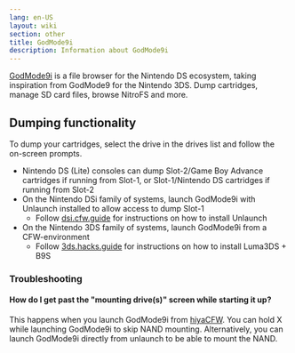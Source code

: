 ```yaml
---
lang: en-US
layout: wiki
section: other
title: GodMode9i
description: Information about GodMode9i
---
```


[GodMode9i](https://github.com/DS-Homebrew/GodMode9i) is a file browser for the Nintendo DS ecosystem, taking inspiration from GodMode9 for the Nintendo 3DS. Dump cartridges, manage SD card files, browse NitroFS and more.

## Dumping functionality

To dump your cartridges, select the drive in the drives list and follow the on-screen prompts.
- Nintendo DS (Lite) consoles can dump Slot-2/Game Boy Advance cartridges if running from Slot-1, or Slot-1/Nintendo DS cartridges if running from Slot-2
- On the Nintendo DSi family of systems, launch GodMode9i with Unlaunch installed to allow access to dump Slot-1
   - Follow [dsi.cfw.guide](https://dsi.cfw.guide/) for instructions on how to install Unlaunch
- On the Nintendo 3DS family of systems, launch GodMode9i from a CFW-environment
   - Follow [3ds.hacks.guide](https://3ds.hacks.guide/) for instructions on how to install Luma3DS + B9S

### Troubleshooting

#### How do I get past the "mounting drive(s)" screen while starting it up?
This happens when you launch GodMode9i from [hiyaCFW](/hiyacfw). You can hold X while launching GodMode9i to skip NAND mounting. Alternatively, you can launch GodMode9i directly from unlaunch to be able to mount the NAND.


